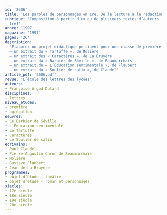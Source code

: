 ```yaml
---
id: '2606'
title: 'Les paroles de personnages en 1re. De la lecture à la rédaction d’un sujet '
rubrique: 'Composition à partir d’un ou de plusieurs textes d’auteurs [agrégation,
  1re]'
annee: '1997'
magazine: '1997'
pages: '26'
description: 
  'Élaborer un projet didactique pertinent pour une classe de première à partir de cinq extraits :
  – un extrait du « Tartuffe », de Molière
  – un extrait des « Caractères », de La Bruyère
  – un extrait du « Barbier de Séville », de Beaumarchais
  – un extrait de « L’Éducation sentimentale », de Flaubert
  – un extrait du « Soulier de satin », de Claudel'
article_pdf: '2606.pdf'
revue: 'L’école des lettres des lycées'
auteurs:
- Françoise Argod-Dutard
disciplines:
- lettres
niveau_etudes:
- première
- agrégation
oeuvres:
- Le Barbier de Séville
- L’Éducation sentimentale
- Le Tartuffe
- Caractères
- Le Soulier de satin
ecrivains:
- Paul Claudel
- Pierre-Augustin Caron de Beaumarchais
- Molière
- Gustave Flaubert
- Jean de La Bruyère
programmes:
- objet d’étude - théâtre
- objet d’étude - roman et personnages
siecles:
- 17e siècle
- 18e siècle
- 19e siècle
- 20e siècle
---
```

